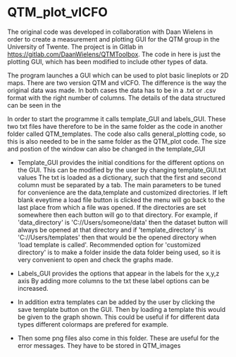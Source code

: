 # QTM_plot_vICFO

The original code was developed in collaboration with Daan Wielens in order to create a measurement and plotting GUI for the QTM group in the University of Twente. The project is in Gitlab in https://gitlab.com/DaanWielens/QTMToolbox. The code in here is just the plotting GUI, which has been modified to include other types of data. 

The program launches a GUI which can be used to plot basic lineplots or 2D maps. There are two version QTM and vICFO. The difference is the way the original data was made. In both cases the data has to be in a .txt or .csv 
format with the right number of columns. The details of the data structured can be seen in the

In order to start the programme it calls template_GUI and labels_GUI. These two txt
files have therefore to be in the same folder as the code in another folder called 
QTM_templates. The code also calls general_plotting code, so this is also needed to be 
in the same folder as the QTM_plot code. The size and postion of the window can also be 
changed in the template_GUI

- Template_GUI provides the initial conditions for the different options
on the GUI. This can be modified by the user by changing template_GUI.txt values
The txt is loaded as a dictionary, such that the first and second column must be 
separated by a tab. The main parameters to be tuned for convenience are the data,template
and customized directories. If left blank eveytime a load file button is clicked the 
menu will go back to the last place from which a file was opened. If the directories
are set somewhere then each button will go to that directory. For example,
if 'data_directory' is 'C://Users/someone/data' then the dataset button will always be opened
at that directory and if 'template_directory' is 'C://Users/templates' then that would be the 
opened directory when 'load template is called'. Recommended option for 'customized directory'
is to make a folder inside the data folder being used, so it is very convenient to open
and check the graphs made. 

- Labels_GUI provides the options that appear in the labels for the x,y,z axis
By adding more columns to the txt these label options can be increased. 

- In addition extra templates can be added by the user by clicking the save template
button on the GUI. Then by loading a template this would be given to the graph shown. This
could be useful if for different data types different colormaps are prefered for example. 

- Then some png files also come in this folder. These are useful for the error messages. They 
have to be stored in QTM_images 
